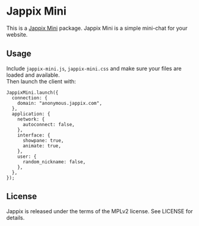Jappix Mini
===========

This is a [Jappix Mini](https://mini.jappix.com/) package.
Jappix Mini is a simple  mini-chat for your website.

Usage
-----

Include `jappix-mini.js`, `jappix-mini.css` and make sure your files are loaded and available.  
Then launch the client with:

    JappixMini.launch({
      connection: {
        domain: "anonymous.jappix.com",
      },
      application: {
        network: {
          autoconnect: false,
        },
        interface: {
          showpane: true,
          animate: true,
        },
        user: {
          random_nickname: false,
        },
      },
    });

License
-------

Jappix is released under the terms of the MPLv2 license. See LICENSE for details.
